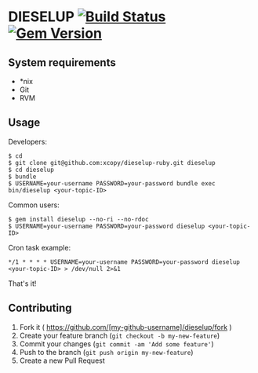 DIESELUP [![Build Status](https://travis-ci.org/xcopy/dieselup-ruby.svg?branch=master)](https://travis-ci.org/xcopy/dieselup-ruby) [![Gem Version](https://badge.fury.io/rb/dieselup.svg)](https://badge.fury.io/rb/dieselup)
========

System requirements
-------------------

* *nix
* Git
* RVM

Usage
-----

Developers:

```shell
$ cd
$ git clone git@github.com:xcopy/dieselup-ruby.git dieselup
$ cd dieselup
$ bundle
$ USERNAME=your-username PASSWORD=your-password bundle exec bin/dieselup <your-topic-ID>
```

Common users:

```shell
$ gem install dieselup --no-ri --no-rdoc
$ USERNAME=your-username PASSWORD=your-password dieselup <your-topic-ID>
```

Cron task example:

```shell
*/1 * * * * USERNAME=your-username PASSWORD=your-password dieselup <your-topic-ID> > /dev/null 2>&1
```

That's it!

Contributing
------------

1. Fork it ( https://github.com/[my-github-username]/dieselup/fork )
2. Create your feature branch (`git checkout -b my-new-feature`)
3. Commit your changes (`git commit -am 'Add some feature'`)
4. Push to the branch (`git push origin my-new-feature`)
5. Create a new Pull Request
